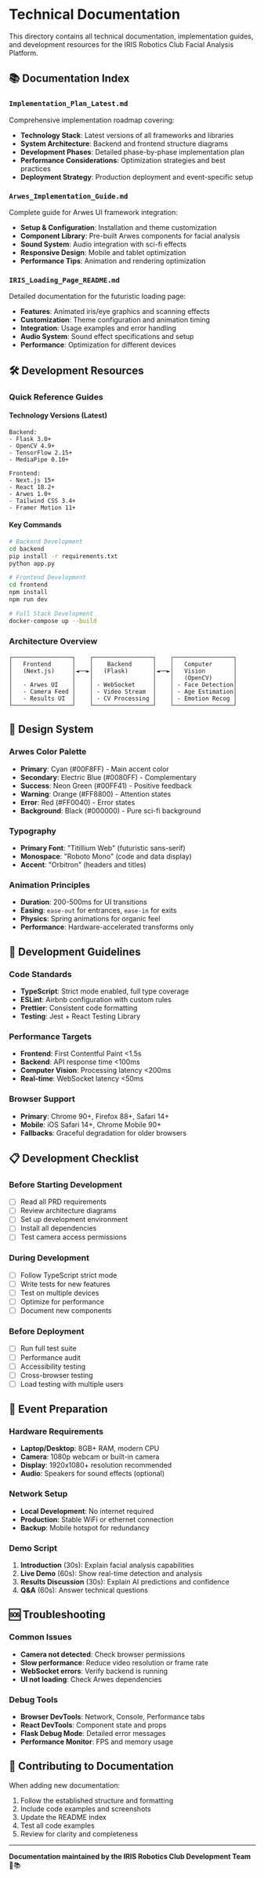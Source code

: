 # Technical Documentation

This directory contains all technical documentation, implementation guides, and development resources for the IRIS Robotics Club Facial Analysis Platform.

## 📚 Documentation Index

### `Implementation_Plan_Latest.md`
Comprehensive implementation roadmap covering:
- **Technology Stack**: Latest versions of all frameworks and libraries
- **System Architecture**: Backend and frontend structure diagrams
- **Development Phases**: Detailed phase-by-phase implementation plan
- **Performance Considerations**: Optimization strategies and best practices
- **Deployment Strategy**: Production deployment and event-specific setup

### `Arwes_Implementation_Guide.md`
Complete guide for Arwes UI framework integration:
- **Setup & Configuration**: Installation and theme customization
- **Component Library**: Pre-built Arwes components for facial analysis
- **Sound System**: Audio integration with sci-fi effects
- **Responsive Design**: Mobile and tablet optimization
- **Performance Tips**: Animation and rendering optimization

### `IRIS_Loading_Page_README.md`
Detailed documentation for the futuristic loading page:
- **Features**: Animated iris/eye graphics and scanning effects
- **Customization**: Theme configuration and animation timing
- **Integration**: Usage examples and error handling
- **Audio System**: Sound effect specifications and setup
- **Performance**: Optimization for different devices

## 🛠️ Development Resources

### Quick Reference Guides

#### Technology Versions (Latest)
```
Backend:
- Flask 3.0+
- OpenCV 4.9+
- TensorFlow 2.15+
- MediaPipe 0.10+

Frontend:
- Next.js 15+
- React 18.2+
- Arwes 1.0+
- Tailwind CSS 3.4+
- Framer Motion 11+
```

#### Key Commands
```bash
# Backend Development
cd backend
pip install -r requirements.txt
python app.py

# Frontend Development  
cd frontend
npm install
npm run dev

# Full Stack Development
docker-compose up --build
```

### Architecture Overview

```
┌─────────────────┐    ┌─────────────────┐    ┌─────────────────┐
│   Frontend      │    │    Backend      │    │   Computer      │
│   (Next.js)     │◄──►│   (Flask)       │◄──►│   Vision        │
│                 │    │                 │    │   (OpenCV)      │
│   - Arwes UI    │    │ - WebSocket     │    │ - Face Detection│
│   - Camera Feed │    │ - Video Stream  │    │ - Age Estimation│
│   - Results UI  │    │ - CV Processing │    │ - Emotion Recog │
└─────────────────┘    └─────────────────┘    └─────────────────┘
```

## 🎨 Design System

### Arwes Color Palette
- **Primary**: Cyan (#00F8FF) - Main accent color
- **Secondary**: Electric Blue (#0080FF) - Complementary
- **Success**: Neon Green (#00FF41) - Positive feedback
- **Warning**: Orange (#FF8800) - Attention states
- **Error**: Red (#FF0040) - Error states
- **Background**: Black (#000000) - Pure sci-fi background

### Typography
- **Primary Font**: "Titillium Web" (futuristic sans-serif)
- **Monospace**: "Roboto Mono" (code and data display)
- **Accent**: "Orbitron" (headers and titles)

### Animation Principles
- **Duration**: 200-500ms for UI transitions
- **Easing**: `ease-out` for entrances, `ease-in` for exits
- **Physics**: Spring animations for organic feel
- **Performance**: Hardware-accelerated transforms only

## 🔧 Development Guidelines

### Code Standards
- **TypeScript**: Strict mode enabled, full type coverage
- **ESLint**: Airbnb configuration with custom rules
- **Prettier**: Consistent code formatting
- **Testing**: Jest + React Testing Library

### Performance Targets
- **Frontend**: First Contentful Paint <1.5s
- **Backend**: API response time <100ms
- **Computer Vision**: Processing latency <200ms
- **Real-time**: WebSocket latency <50ms

### Browser Support
- **Primary**: Chrome 90+, Firefox 88+, Safari 14+
- **Mobile**: iOS Safari 14+, Chrome Mobile 90+
- **Fallbacks**: Graceful degradation for older browsers

## 📋 Development Checklist

### Before Starting Development
- [ ] Read all PRD requirements
- [ ] Review architecture diagrams
- [ ] Set up development environment
- [ ] Install all dependencies
- [ ] Test camera access permissions

### During Development
- [ ] Follow TypeScript strict mode
- [ ] Write tests for new features
- [ ] Test on multiple devices
- [ ] Optimize for performance
- [ ] Document new components

### Before Deployment
- [ ] Run full test suite
- [ ] Performance audit
- [ ] Accessibility testing
- [ ] Cross-browser testing
- [ ] Load testing with multiple users

## 🎯 Event Preparation

### Hardware Requirements
- **Laptop/Desktop**: 8GB+ RAM, modern CPU
- **Camera**: 1080p webcam or built-in camera
- **Display**: 1920x1080+ resolution recommended
- **Audio**: Speakers for sound effects (optional)

### Network Setup
- **Local Development**: No internet required
- **Production**: Stable WiFi or ethernet connection
- **Backup**: Mobile hotspot for redundancy

### Demo Script
1. **Introduction** (30s): Explain facial analysis capabilities
2. **Live Demo** (60s): Show real-time detection and analysis
3. **Results Discussion** (30s): Explain AI predictions and confidence
4. **Q&A** (60s): Answer technical questions

## 🆘 Troubleshooting

### Common Issues
- **Camera not detected**: Check browser permissions
- **Slow performance**: Reduce video resolution or frame rate
- **WebSocket errors**: Verify backend is running
- **UI not loading**: Check Arwes dependencies

### Debug Tools
- **Browser DevTools**: Network, Console, Performance tabs
- **React DevTools**: Component state and props
- **Flask Debug Mode**: Detailed error messages
- **Performance Monitor**: FPS and memory usage

## 📝 Contributing to Documentation

When adding new documentation:
1. Follow the established structure and formatting
2. Include code examples and screenshots
3. Update the README index
4. Test all code examples
5. Review for clarity and completeness

---

**Documentation maintained by the IRIS Robotics Club Development Team** 🤖📚
